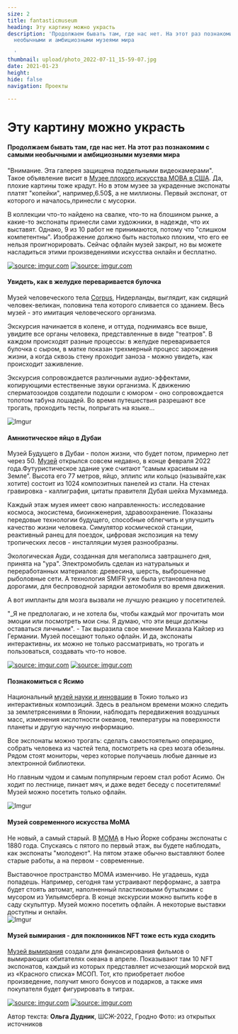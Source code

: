 ```yaml
---
size: 2
title: fantasticmuseum
heading: Эту картину можно украсть
description: 'Продолжаем бывать там, где нас нет. На этот раз познакомим с самыми
  необычными и амбициозными музеями мира

  '
thumbnail: upload/photo_2022-07-11_15-59-07.jpg
date: 2021-01-23
height: 
hide: false
navigation: Проекты

---
```

# **Эту картину можно украсть**

#### Продолжаем бывать там, где нас нет. На этот раз познакомим с самыми необычными и амбициозными музеями мира

"Внимание. Эта галерея защищена поддельными видеокамерами". Такое объявление висит в [Музее плохого искусства МОВА в США](http://museumofbadart.org/). Да, плохие картины тоже крадут. Но в этом музее за украденные экспонаты платят "копейки", например,6.50$, а не миллионы. Первый экспонат, от которого и началось,принесли с мусорки.

В коллекции что-то найдено на свалке, что-то на блошином рынке, а какие-то экспонаты принесли сами художники, в надежде, что их выставят. Однако, 9 из 10 работ не принимаются, потому что "слишком компетентны". Изображение должно быть настолько плохим, что его ее нельзя проигнорировать. Сейчас офлайн музей закрыт, но вы можете насладиться этими произведениями искусства онлайн и бесплатно.

<div class="gallery2">
<!-- Смените gallery2 на gallery3 или gallery4, цифра определяет количество картинок в одном ряду -->
<a href="https://imgur.com/uLBYWeh"><img src="https://i.imgur.com/uLBYWeh.jpg" title="source: imgur.com" /></a>
<a href="https://imgur.com/vBiO90N"><img src="https://i.imgur.com/vBiO90N.jpg" title="source: imgur.com" /></a>
</div>

#### **Увидеть, как в желудке переваривается булочка**

Музей человеческого тела [Corpus](https://corpusexperience.nl/nl), Нидерланды, выглядит, как сидящий человек-великан, половина тела которого сливается со зданием. Весь музей - это имитация человеческого организма.

Экскурсия начинается в колене, и оттуда, поднимаясь все выше, увидите все органы человека, представленные в виде "театров". В каждом происходят разные процессы: в желудке переваривается булочка с сыром, в матке показан трехмерный процесс зарождения жизни, а когда сквозь стену проходит заноза - можно увидеть, как происходит  заживление. 

Экскурсия сопровождается различными  аудио-эффектами, копирующими естественные звуки организма. К движению сперматозоидов создатели подошли с юмором - оно сопровождается топотом табуна лошадей. Во время путешествия разрешают все трогать, проходить тесты, попрыгать на языке…  

![Imgur](https://i.imgur.com/qnBXCAO.jpg)

#### **Амниотическое яйцо в Дубаи**

Музей Будущего в Дубаи - полон жизни, что будет потом, примерно лет через 50. [Музей](https://museumofthefuture.ae/en/book/) открылся совсем недавно, в конце февраля 2022 года.Футуристическое здание уже считают “самым красивым на Земле”. Высота его 77 метров, яйцо, эллипс  или кольцо (называйте,как хотите) состоит из 1024 композитных панелей из стали. На стенах гравировка - каллиграфия, цитаты правителя Дубая шейха Мухаммеда. 

Каждый этаж музея имеет свою направленность: исследование космоса, экосистема, биоинженерия, здравоохранение. Показаны передовые технологии будущего, способные облегчить и улучшить качество жизни человека. Симулятор космической станции, реактивный ранец для поездок, цифровая экспозиция на тему тропических лесов - инсталляции музея разнообразны.

Экологическая Ауди, созданная для мегаполиса завтрашнего дня, принята на "ура". Электромобиль сделан из натуральных и переработанных  материалов: древесина, шерсть, выброшенные рыболовные сети. А технология SMIFR уже была установлена под дорогами, для беспроводной зарядки автомобиля во время движения.

А вот импланты для мозга вызвали не лучшую реакцию у посетителей.

"_Я не предполагаю, и не хотела бы, чтобы каждый мог прочитать мои эмоции или посмотреть мои сны. Я думаю, что эти вещи должны оставаться личными". - Так выразила свое мнение Михаэла Кайзер из Германии. Музей посещают только офлайн. И да, экспонаты интерактивны, их можно не только рассматривать, но трогать и пользоваться, создавать что-то новое.

<div class="gallery2">
<!-- Смените gallery2 на gallery3 или gallery4, цифра определяет количество картинок в одном ряду -->
<a href="https://imgur.com/nPRY7Wc"><img src="https://i.imgur.com/nPRY7Wc.jpg" title="source: imgur.com" /></a>
<a href="https://imgur.com/cB0phUN"><img src="https://i.imgur.com/cB0phUN.jpg" title="source: imgur.com" /></a>
</div>

#### **Познакомиться с Ясимо**

Национальный [музей науки и инновации](https://www.miraikan.jst.go.jp/en/) в Токио только из интерактивных композиций. Здесь в реальном времени можно следить  за землетрясениями в Японии, наблюдать передвижения воздушных масс, изменения кислотности океанов, температуры на поверхности планеты и другую научную информацию.

Все экспонаты можно трогать: сделать самостоятельно операцию, собрать человека из частей тела, посмотреть на срез мозга обезьяны. Рядом стоят мониторы, через которые получаешь любые данные из электронной библиотеки.

Но главным чудом и самым популярным героем стал робот Асимо. Он ходит по лестнице, пинает мяч, и даже ведет беседу с посетителями! 
Музей можно посетить только офлайн.

![Imgur](https://i.imgur.com/FrVFlzT.jpg)

#### **Музей современного искусства МоМА**

Не новый, а самый старый. В [MOMA](https://www.moma.org/) в Нью Йорке собраны экспонаты с 1880 года. Спускаясь с пятого по первый этаж, вы будете наблюдать, как экспонаты "молодеют". На пятом этаже обычно выставляют более старые работы, а на первом - современные.

Выставочное пространство МОМА изменчиво. Не угадаешь, куда попадешь.  Например, сегодня там устраивают перформанс, а завтра будет стоять автомат, наполненный пластиковыми бутылками с мусором из Уильямсберга. В конце экскурсии можно выпить кофе в саду скульптур. Музей можно посетить офлайн. А некоторые выставки доступны и онлайн.  
![Imgur](https://i.imgur.com/Jb4ajCm.jpg)

#### **Музей вымирания - для поклонников NFT тоже есть куда сходить**  

[Музей вымирания](https://www.ocean-nft.com/artists/john) создали для финансирования фильмов о вымирающих обитателях океана в апреле. 
Показывают там 10 NFT экспонатов, каждый из которых представляет исчезающий морской вид из «Красного списка» МСОП.
Тот, кто приобретает любое произведение, получит много бонусов и подарков, а также имя покупателя будет фигурировать в титрах.

<div class="gallery2">
<!-- Смените gallery2 на gallery3 или gallery4, цифра определяет количество картинок в одном ряду -->
<a href="https://imgur.com/PlDviPh"><img src="https://i.imgur.com/PlDviPh.jpg" title="source: imgur.com" /></a>
<a href="https://imgur.com/keCnt5g"><img src="https://i.imgur.com/keCnt5g.jpg" title="source: imgur.com" /></a>
</div>

Автор текста: **Ольга Дудник**, ШСЖ-2022, Гродно
Фото: из открытых источников

